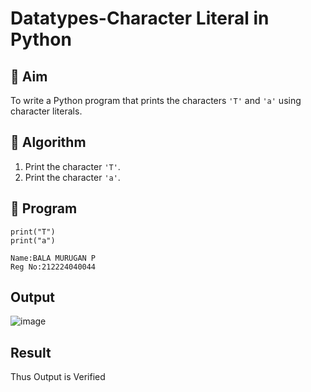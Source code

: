 # Datatypes-Character Literal in Python

## 🎯 Aim
To write a Python program that prints the characters `'T'` and `'a'` using character literals.

## 🧠 Algorithm
1. Print the character `'T'`.
2. Print the character `'a'`.

## 🧾 Program
```
print("T")
print("a")
```
```
Name:BALA MURUGAN P
Reg No:212224040044
```
## Output

![image](https://github.com/user-attachments/assets/02051622-4acf-44f6-b91e-9b3cc0a861ad)


## Result
Thus Output is Verified
